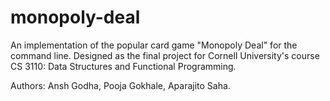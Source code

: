 # monopoly-deal

An implementation of the popular card game "Monopoly Deal" for the command line. Designed as the final project for Cornell University's course CS 3110: Data Structures and Functional Programming.

Authors: Ansh Godha, Pooja Gokhale, Aparajito Saha.
